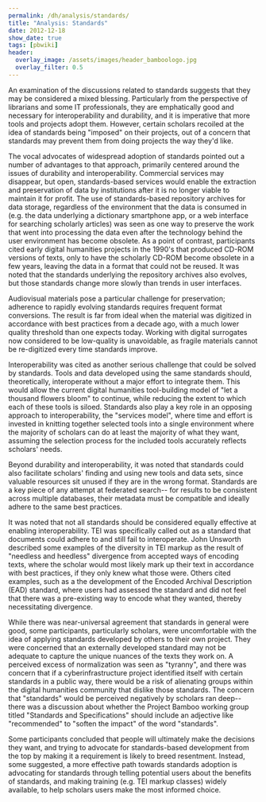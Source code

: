 ```yaml
---
permalink: /dh/analysis/standards/
title: "Analysis: Standards"
date: 2012-12-18
show_date: true
tags: [pbwiki]
header:
  overlay_image: /assets/images/header_bamboologo.jpg
  overlay_filter: 0.5
---
```

<p>An examination of the discussions related to standards suggests that they may be considered a mixed blessing. Particularly from the perspective of librarians and some IT professionals, they are emphatically good and necessary for interoperability and durability, and it is imperative that more tools and projects adopt them. However, certain scholars recoiled at the idea of standards being "imposed" on their projects, out of a concern that standards may prevent them from doing projects the way they'd like.</p>
<p>The vocal advocates of widespread adoption of standards pointed out a number of advantages to that approach, primarily centered around the issues of durability and interoperability. Commercial services may disappear, but open, standards-based services would enable the extraction and preservation of data by institutions after it is no longer viable to maintain it for profit. The use of standards-based repository archives for data storage, regardless of the environment that the data is consumed in (e.g. the data underlying a dictionary smartphone app, or a web interface for searching scholarly articles) was seen as one way to preserve the work that went into processing the data even after the technology behind the user environment has become obsolete. As a point of contrast, participants cited early digital humanities projects in the 1990's that produced CD-ROM versions of texts, only to have the scholarly CD-ROM become obsolete in a few years, leaving the data in a format that could not be reused. It was noted that the standards underlying the repository archives also evolves, but those standards change more slowly than trends in user interfaces.</p>
<p>Audiovisual materials pose a particular challenge for preservation; adherence to rapidly evolving standards requires frequent format conversions. The result is far from ideal when the material was digitized in accordance with best practices from a decade ago, with a much lower quality threshold than one expects today. Working with digital surrogates now considered to be low-quality is unavoidable, as fragile materials cannot be re-digitized every time standards improve.</p>
<p>Interoperability was cited as another serious challenge that could be solved by standards. Tools and data developed using the same standards should, theoretically, interoperate without a major effort to integrate them. This would allow the current digital humanities tool-building model of "let a thousand flowers bloom" to continue, while reducing the extent to which each of these tools is siloed. Standards also play a key role in an opposing approach to interoperability, the "services model", where time and effort is invested in knitting together selected tools into a single environment where the majority of scholars can do at least the majority of what they want, assuming the selection process for the included tools accurately reflects scholars' needs.</p>
<p>Beyond durability and interoperability, it was noted that standards could also facilitate scholars' finding and using new tools and data sets, since valuable resources sit unused if they are in the wrong format. Standards are a key piece of any attempt at federated search-- for results to be consistent across multiple databases, their metadata must be compatible and ideally adhere to the same best practices.</p>
<p>It was noted that not all standards should be considered equally effective at enabling interoperability. TEI was specifically called out as a standard that documents could adhere to and still fail to interoperate. John Unsworth described some examples of the diversity in TEI markup as the result of "needless and heedless" divergence from accepted ways of encoding texts, where the scholar would most likely mark up their text in accordance with best practices, if they only knew what those were. Others cited examples, such as a the development of the Encoded Archival Description (EAD) standard, where users had assessed the standard and did not feel that there was a pre-existing way to encode what they wanted, thereby necessitating divergence.</p>
<p>While there was near-universal agreement that standards in general were good, some participants, particularly scholars, were uncomfortable with the idea of applying standards developed by others to their own project. They were concerned that an externally developed standard may not be adequate to capture the unique nuances of the texts they work on. A perceived excess of normalization was seen as "tyranny", and there was concern that if a cyberinfrastructure project identified itself with certain standards in a public way, there would be a risk of alienating groups within the digital humanities community that dislike those standards. The concern that "standards" would be perceived negatively by scholars ran deep-- there was a discussion about whether the Project Bamboo working group titled "Standards and Specifications" should include an adjective like "recommended" to "soften the impact" of the word "standards".</p>
<p>Some participants concluded that people will ultimately make the decisions they want, and trying to advocate for standards-based development from the top by making it a requirement is likely to breed resentment. Instead, some suggested, a more effective path towards standards adoption is advocating for standards through telling potential users about the benefits of standards, and making training (e.g. TEI markup classes) widely available, to help scholars users make the most informed choice.</p>
